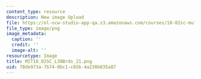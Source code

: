 ```yaml
---
content_type: resource
description: New image Upload
file: https://ol-ocw-studio-app-qa.s3.amazonaws.com/courses/18-02sc-multivariable-calculus-fall-2010/78de973a7b740bc1c65b4a230b035a87_MIT18_02SC_L30Brds_21.png
file_type: image/png
image_metadata:
  caption: ''
  credit: ''
  image-alt: ''
resourcetype: Image
title: MIT18_02SC_L30Brds_21.png
uid: 78de973a-7b74-0bc1-c65b-4a230b035a87
---
```

